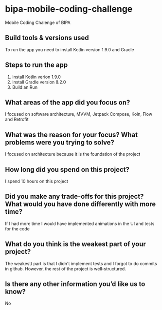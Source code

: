 # bipa-mobile-coding-challenge
Mobile Coding Chalenge of BIPA

## Build tools & versions used
  To run the app you need to install Kotlin version 1.9.0 and Gradle
## Steps to run the app
  1. Install Kotlin verion 1.9.0
  2. Install Gradle version 8.2.0
  3. Build an Run
## What areas of the app did you focus on?
  I focused on software architecture, MVVM, Jetpack Compose, Koin, Flow and Retrofit
## What was the reason for your focus? What problems were you trying to solve?
  I focused on architecture because it is the foundation of the project
## How long did you spend on this project?
  I spend 10 hours on this project 
## Did you make any trade-offs for this project? What would you have done differently with more time?
  If I had more time I would have implemented animations in the UI and tests for the code
## What do you think is the weakest part of your project?
   The weakestt part is that I didn't implement tests and I forgot to do commits in github. However, the rest of the project is well-structured.
## Is there any other information you’d like us to know?
  No

